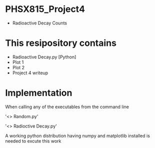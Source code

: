 # PHSX815_Project4
- Radioactive Decay Counts



# This resipository contains 


* Radioactive Decay.py [Python]
* Plot 1
* Plot 2
* Project 4 writeup


# Implementation
When calling any of the executables from the command line 

'<> Random.py'

'<> Radioctive Decay.py'



A working python distribution having numpy and matplotlib installed is needed to excute this work
